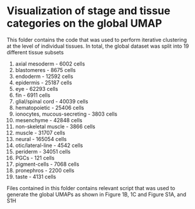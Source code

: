 # Visualization of stage and tissue categories on the global UMAP

This folder contains the code that was used to perform iterative clustering at the level of individual tissues. 
In total, the global dataset was split into 19 different tissue subsets
1. axial mesoderm - 6002 cells
2. blastomeres - 8675 cells
3. endoderm - 12592 cells
4. epidermis - 25187 cells
5. eye - 62293 cells
6. fin - 6911 cells
7. glial/spinal cord - 40039 cells
8. hematopoietic - 25406 cells
9. ionocytes, mucous-secreting - 3803 cells
10. mesenchyme - 42848 cells
11. non-skeletal muscle - 3866 cells
12. muscle - 31707 cells
13. neural - 165054 cells
14. otic/lateral-line - 4542 cells
15. periderm - 34051 cells
16. PGCs - 121 cells
17. pigment-cells - 7068 cells
18. pronephros - 2200 cells
19. taste - 4131 cells

Files contained in this folder contains relevant script that  was used to generate the global UMAPs as shown in Figure 1B, 1C and Figure S1A, and S1H
